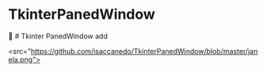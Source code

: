 # TkinterPanedWindow
🌱 # Tkinter PanedWindow add

<src="https://github.com/isaccanedo/TkinterPanedWindow/blob/master/janela.png">
